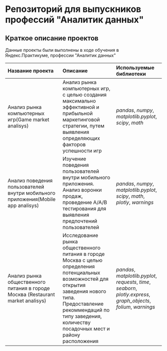 # Репозиторий для выпускников профессий "Аналитик данных"

## Краткое описание проектов

Данные проекты были выполнены в ходе обучения в Яндекс.Практикуме, профессии "Аналитик данных" 

| Название проекта | Описание | Используемые библиотеки | 
| :---------------------- | :---------------------- | :---------------------- |
| Анализ рынка компьютерных игр(Game market analisys) | Анализ рынка компьютерных игр, с целью создания максимально эффективной и прибыльной маркетинговой стратегии, путем выявления определяющих факторов успешности игр| *pandas*, *numpy*, *matplotlib.pyplot*, *scipy*, *math*|
| Анализ поведения пользователей внутри мобильного приложения(Mobile app analisys) | Изучение поведения пользователей внутри мобильного приложения. Анализ воронки продаж, проведение А/А/В тестирования для выявления предпочтений пользователей| *pandas*, *numpy*, *matplotlib.pyplot*, *scipy*, *math*, *plotly*, *warnings*|
| Анализ рынка общественного питания в городе Москва (Restaurant market analisys) | Исследование рынка общественного питания в городе Москва с целью определения потенциальных возможностей для открытия заведения нового типа. Предоставление рекоммендаций по типу заведения, количеству посадочных мест и району расположения| *pandas*, *matplotlib.pyplot*, *requests*, *time*, *seaborn*, *plotly.express*, *graph_objects*, *folium*, *warnings* |
